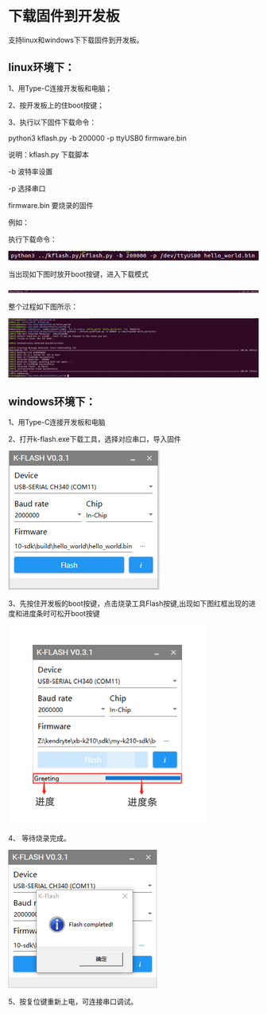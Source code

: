 # 下载固件到开发板

支持linux和windows下下载固件到开发板。

## linux环境下：

1、用Type-C连接开发板和电脑；

2、按开发板上的住boot按键；

3、执行以下固件下载命令：

 python3 kflash.py -b 200000 -p ttyUSB0 firmware.bin

 说明：kflash.py 下载脚本

 -b 波特率设置

 -p 选择串口

 firmware.bin 要烧录的固件

例如：

 执行下载命令：

 ![](../.gitbook/assets/linux-flash-2.png)

 当出现如下图时放开boot按键，进入下载模式

 ![](../.gitbook/assets/linux-flash-3.png)

整个过程如下图所示：

 ![](../.gitbook/assets/linux-flash-1.png)

## windows环境下：

1、用Type-C连接开发板和电脑

2、打开k-flash.exe下载工具，选择对应串口，导入固件

 ![](../.gitbook/assets/windows-flash-1.png)

3、先按住开发板的boot按键，点击烧录工具Flash按键,出现如下图红框出现的进度和进度条时可松开boot按键

![](/images/release-reboot-key.png)

4、 等待烧录完成。

 ![](../.gitbook/assets/windows-flash-2.png)

5、按复位键重新上电，可连接串口调试。

